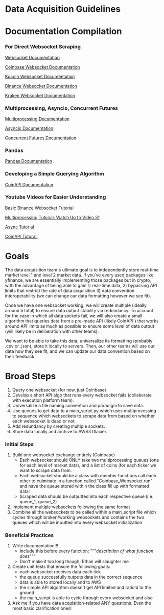 # Data Acquisition Guidelines
# Documentation Compilation
### For Direct Websocket Scraping
[Websocket Documentation](https://websockets.readthedocs.io/en/stable/)

[Coinbase Websocket Documentation](https://docs.cloud.coinbase.com/exchange/docs/websocket-channels)

[Kucoin Websocket Documentation](https://docs.kucoin.com/#apply-connect-token)

[Binance Websocket Documentation](https://github.com/binance/binance-spot-api-docs/blob/master/web-socket-streams.md#all-market-tickers-stream)

[Kraken Websocket Documentation](https://docs.kraken.com/websockets/#message-ping)

### Multiprocessing, Asyncio, Concurrent Futures

[Multiprocessing Documentation](https://docs.python.org/3/library/multiprocessing.html)

[Asyncio Documentation](https://docs.python.org/3/library/asyncio.html)

[Concurrent Futures Documentation](https://docs.python.org/3/library/concurrent.futures.html)

### Pandas
[Pandas Documentation](https://pandas.pydata.org/docs/)

### Developing a Simple Querying Algorithm
[CoinAPI Documentation](https://www.coinapi.io/)

### Youtube Videos for Easier Understanding
[Basic Binance Websocket Tutorial](https://youtu.be/z2ePTq-KTzQ)

[Multiprocessing Tutorial: Watch Up to Video 31](https://youtu.be/Lu5LrKh1Zno)

[Async Tutorial](https://youtu.be/6RbJYN7SoRs)

[CoinAPI Tutorail](https://youtu.be/iIGNhBcj4zs)

# Goals
The data acquisition team's ultimate goal is to independently store real-time market level 1 and level 2 market data. If you've every used packages like yfinance, we are essentially implementing those packages but in crypto, with the advantage of being able to gain 1) real-time data, 2) bypassing API limits that restrict the rate of data acquisition 3) data convention interoperability (we can change our data formatting however we see fit). 

Once we have one websocket working, we will create multiple (ideally around 5 total) to ensure data output stability via redundancy. To account for the case in which all data sockets fail, we will also create a small algorithm that queries data from a pre-made API (likely CoinAPI!) that works around API limits as much as possible to ensure some level of data output (will likely be in deliberation with other teams).

We want to be able to take this data, universalize its formatting (probably .csv or .json), store it locally to servers. Then, our other teams will use our data how they see fit, and we can update our data convention based on their feedback.

# Broad Steps
1. Query one websocket (for now, just Coinbase)
2. Develop a short API algo that runs every websocket fails (collaborate with execution platform team).
3. Universalize a file naming convention and paradigm to save data.
4. Use queues to get data to a main_script.py which uses multiprocessing to sequence which websockets to scrape data from based on whether each websocket is dead or not.
5. Add redundancy by creating multiple sockets.
6. Store data locally and archive to AWS3 Glacier.

### Initial Steps
1. Build one websocket exchange entirely (Coinbase)
    * Each websocket should ONLY take two multiprocessing queues (one for each level of market data), and a list of coins (for each ticker we want to scrape data from.
    * Each websocket should be a class with member functions call each other to culminate in a function called  "Coinbase_Websocket.run" and have the queue stored within the class fill up with formatted data!
    * Scraped data should be outputted into each respective queue (i.e. queue_1, queue_2)
2. Implement multiple websockets following the same format
3. Combine all the websockets to be called within a main_script file which cycles through broken/working websockets and contains the two queues which will be inputted into every websocket initialization

### Beneficial Practices
1. Write documentation!!!
    * Include this before every function: """*description of what function does*"""
    * Don't make it too long though; Ethan will slaughter me
2. Create unit tests that ensure the following goals:
    * each websocket receives data each tick
    * the queue successfully outputs data in the correct sequence
    * data is able to stored locally and to AWS
    * the simple API algorithm doesn't get API limited and ratio'd to the ground
    * the main_script is able to cycle through every websocket and also
3. Ask me if you have data acquisition-related ANY questions. Even the most basic clarification ones!

